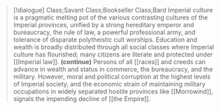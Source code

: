 >[!dialogue] Class;Savant Class;Bookseller Class;Bard
>Imperial culture is a pragmatic melting pot of the various contrasting cultures of the Imperial provinces, unified by a strong hereditary emperor and bureaucracy, the rule of law, a powerful professional army, and tolerance of disparate polytheistic cult worships. Education and wealth is broadly distributed through all social classes where Imperial culture has flourished; many citizens are literate and protected under [[Imperial law]].
>**(continue)**
>Persons of all [[races]] and creeds can advance in wealth and status in commerce, the bureaucracy, and the military. However, moral and political corruption at the highest levels of Imperial society, and the economic strain of maintaining military occupations in widely separated hostile provinces like [[Morrowind]], signals the impending decline of [[the Empire]].
